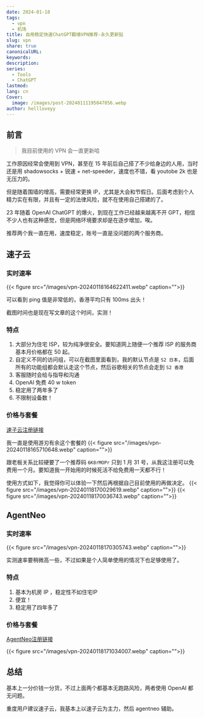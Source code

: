 ```yaml
---
date: 2024-01-18
tags:
  - vpn
  - 机场
title: 自用稳定快速ChatGPT翻墙VPN推荐-永久更新贴
slug: vpn
share: true
canonicalURL: 
keywords: 
description: 
series:
  - Tools
  - ChatGPT
lastmod: 
lang: cn
Cover:
  image: /images/post-20240111195047056.webp
author: hellloveyy
---
```


## 前言
> 我目前使用的 VPN 会一直更新哈

工作原因经常会使用到 VPN，甚至在 15 年前后自己搭了不少给身边的人用，当时还是用 shadowsocks + 锐速  + net-speeder，速度也不错，看 youtobe 2k 也是无压力的。

但是随着围墙的增高，需要经常更换 IP，尤其是大会和节假日。后面考虑到个人精力实在有限，并且有一定的法律风险，就不在使用自己搭建的了。

23 年随着 OpenAI ChatGPT 的爆火，到现在工作已经越来越离不开 GPT，相信不少人也有这种感觉，但是网络环境要求却是在逐步增加，唉。

推荐两个我一直在用，速度稳定，账号一直是没问题的两个服务商。

## 速子云

### 实时速率
{{< figure src="/images/vpn-20240118164622411.webp" caption="">}}

可以看到 ping 值是非常低的，香港平均只有 100ms 出头！

截图时间也是现在写文章的这个时间，实测！

### 特点

1. 大部分为住宅 ISP，较为纯净很安全。要知道网上随便一个推荐 ISP 的服务商基本月价格都在 50 起。
2. 自定义不同的访问组，可以在截图里面看到，我的默认节点是 `S2 日本`，后面所有的功能组都会默认走这个节点，然后谷歌相关的节点会走到 `S2 香港`
3. 客服随时会给与指导和沟通
4. OpenAI 免费 40 w token
5. 稳定用了两年多了
6. 不限制设备数！

### 价格与套餐
[速子云注册链接](https://solutions.tachvip.com/#/register?code=OuVS654d)

我一直是使用游刃有余这个套餐的 {{< figure src="/images/vpn-20240118165710648.webp" caption="">}}

跟老板关系比较硬要了一个推荐码 `6K8rMOPr` 只到 1 月 31 号，从我这注册可以免费用一个月。要知道我一开始用的时候死活不给免费用一天都不行！

使用方式如下，我觉得你可以体验一下然后再根据自己目前使用的再做决定。
{{< figure src="/images/vpn-20240118170029619.webp" caption="">}}
{{< figure src="/images/vpn-20240118170036743.webp" caption="">}}

## AgentNeo

### 实时速率
{{< figure src="/images/vpn-20240118170305743.webp" caption="">}}

实测速率要稍微高一些，不过如果是个人简单使用的情况下也足够使用了。

### 特点

1. 基本为机房 IP ，稳定性不如住宅IP
2. 便宜！
3. 稳定用了四年多了

### 价格与套餐
[AgentNeo注册链接](https://niceneo.com/?rc=xgcnk4hm)

{{< figure src="/images/vpn-20240118171034007.webp" caption="">}}


## 总结

基本上一分价钱一分货，不过上面两个都基本无跑路风险，两者使用 OpenAI 都无问题。

重度用户建议速子云，我基本上以速子云为主力，然后 agentneo 辅助。

